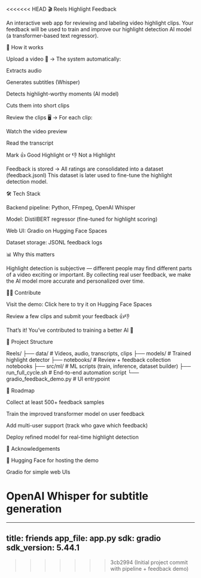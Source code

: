 <<<<<<< HEAD
🎬 Reels Highlight Feedback

An interactive web app for reviewing and labeling video highlight clips.
Your feedback will be used to train and improve our highlight detection AI model (a transformer-based text regressor).

🚀 How it works

Upload a video 🎥 → The system automatically:

Extracts audio

Generates subtitles (Whisper)

Detects highlight-worthy moments (AI model)

Cuts them into short clips

Review the clips 🖥️ → For each clip:

Watch the video preview

Read the transcript

Mark 👍 Good Highlight or 👎 Not a Highlight

Feedback is stored → All ratings are consolidated into a dataset (feedback.jsonl)
This dataset is later used to fine-tune the highlight detection model.

🛠️ Tech Stack

Backend pipeline: Python, FFmpeg, OpenAI Whisper

Model: DistilBERT regressor (fine-tuned for highlight scoring)

Web UI: Gradio
on Hugging Face Spaces

Dataset storage: JSONL feedback logs

📊 Why this matters

Highlight detection is subjective — different people may find different parts of a video exciting or important.
By collecting real user feedback, we make the AI model more accurate and personalized over time.

👩‍💻 Contribute

Visit the demo: Click here to try it on Hugging Face Spaces

Review a few clips and submit your feedback 👍👎

That’s it! You’ve contributed to training a better AI 🎉

📂 Project Structure

Reels/
├── data/ # Videos, audio, transcripts, clips
├── models/ # Trained highlight detector
├── notebooks/ # Review + feedback collection notebooks
├── src/ml/ # ML scripts (train, inference, dataset builder)
├── run_full_cycle.sh # End-to-end automation script
└── gradio_feedback_demo.py # UI entrypoint


🔮 Roadmap

 Collect at least 500+ feedback samples

 Train the improved transformer model on user feedback

 Add multi-user support (track who gave which feedback)

 Deploy refined model for real-time highlight detection

🙌 Acknowledgements

🤗 Hugging Face
 for hosting the demo

Gradio
 for simple web UIs

OpenAI Whisper
 for subtitle generation
=======
---
title: friends
app_file: app.py
sdk: gradio
sdk_version: 5.44.1
---
>>>>>>> 3cb2994 (Initial project commit with pipeline + feedback demo)

